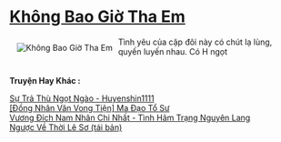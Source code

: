 <a href="https://utruyen.com/khong-bao-gio-tha-em/24918/" title="Không Bao Giờ Tha Em"><h1>Không Bao Giờ Tha Em</h1></a><div style="display:table"><img align="right" style="float: left; padding: 10px;" src="https://utruyen.com/images/story/200x260/khong-bao-gio-tha-em.jpg" alt="Không Bao Giờ Tha Em">Tình yêu của cặp đôi này có chút lạ lùng, quyến luyến nhau. Có H ngọt</div><p><br><b>Truyện Hay Khác :</b></p><a href="https://utruyen.com/su-tra-thu-ngot-ngao-huyenshin1111/24917/" alt="Sự Trả Thù Ngọt Ngào - Huyenshin1111">Sự Trả Thù Ngọt Ngào - Huyenshin1111</a><br/><a href="https://github.com/quanluxury/dammy/tree/master/truyenhay/19522/" alt="[Đồng Nhân Văn Vong Tiện] Ma Đạo Tổ Sư">[Đồng Nhân Văn Vong Tiện] Ma Đạo Tổ Sư</a><br/><a href="https://github.com/quanluxury/dammy/tree/master/truyenhay/22647/" alt="Vương Đích Nam Nhân Chi Nhất - Tình Hãm Trạng Nguyên Lang">Vương Đích Nam Nhân Chi Nhất - Tình Hãm Trạng Nguyên Lang</a><br/><a href="https://github.com/quanluxury/truyenhot/tree/master/truyenhay/12767/" alt="Ngược Về Thời Lê Sơ (tái bản)">Ngược Về Thời Lê Sơ (tái bản)</a><br/>